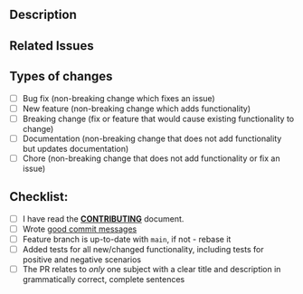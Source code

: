 ## Description
<!--- Describe your changes in detail, what problems does it solve? See [How to Write a Git Commit Message](https://chris.beams.io/posts/git-commit/) for tips on writing a good commit message -->

## Related Issues
<!--- If you are suggesting a new feature or change, please create an issue first -->
<!--- Add a link to all corresponding Github issues here, using any [appropriate keywords](https://help.github.com/en/articles/closing-issues-using-keywords) as appropriate -->

## Types of changes
<!--- What types of changes does your code introduce? Put an `x` in all the boxes that apply: -->
- [ ] Bug fix (non-breaking change which fixes an issue)
- [ ] New feature (non-breaking change which adds functionality)
- [ ] Breaking change (fix or feature that would cause existing functionality to change)
- [ ] Documentation (non-breaking change that does not add functionality but updates documentation)
- [ ] Chore (non-breaking change that does not add functionality or fix an issue)

## Checklist:
<!--- Go over all the following points, and put an `x` in all the boxes that apply. -->
<!--- If you're unsure about any of these, don't hesitate to ask. We're here to help! -->
- [ ] I have read the [**CONTRIBUTING**](https://github.com/markdownlint/markdownlint/blob/main/CONTRIBUTING.md) document.
- [ ] Wrote [good commit messages](https://chris.beams.io/posts/git-commit/)
- [ ] Feature branch is up-to-date with `main`, if not - rebase it
- [ ] Added tests for all new/changed functionality, including tests for positive and negative scenarios
- [ ] The PR relates to *only* one subject with a clear title and description in grammatically correct, complete sentences
